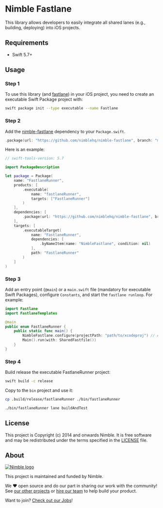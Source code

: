 # Nimble Fastlane

This library allows developers to easily integrate all shared lanes (e.g., building, deploying) into iOS projects.

## Requirements

- Swift 5.7+

## Usage

### Step 1

To use this library (and [fastlane][fastlane]) in your iOS project, you need to create an executable Swift Package project with:

```bash
swift package init --type executable --name Fastlane
```

### Step 2

Add the [nimble-fastlane][nimble-fastlane] dependency to your `Package.swift`.

```swift
.package(url: "https://github.com/nimblehq/nimble-fastlane", branch: "main")
```

Here is an example:

```swift
// swift-tools-version: 5.7

import PackageDescription

let package = Package(
    name: "FastlaneRunner",
    products: [
        .executable(
            name: "fastlaneRunner",
            targets: ["FastlaneRunner"]
        )
    ],
    dependencies: [
        .package(url: "https://github.com/nimblehq/nimble-fastlane", branch: "main")
    ],
    targets: [
        .executableTarget(
            name: "FastlaneRunner",
            dependencies: [
                .byNameItem(name: "NimbleFastlane", condition: nil)
            ],
            path: "FastlaneRunner"
        )
    ]
)
```

### Step 3

Add an entry point (`@main`) or a `main.swift` file (mandatory for executable Swift Packages), configure `Constants`, and start the `fastlane runloop`. For example:

```swift
import Fastlane
import FastlaneTemplates

@main
public enum FastlaneRunner {
    public static func main() {
        NimbleFastlane.configure(projectPath: "path/to/xcodeproj") // And with more constants
        Main().run(with: SharedFastfile())
    }
}
```

### Step 4

Build release the executable FastlaneRunner project:

```bash
swift build -c release
```

Copy to the `bin` project and use it:

```bash
cp .build/release/fastlaneRunner ./bin/fastlaneRunner

./bin/fastlaneRunner lane buildAndTest
```

## License

This project is Copyright (c) 2014 and onwards Nimble. It is free software and may be redistributed under the terms specified in the [LICENSE] file.

[LICENSE]: /LICENSE

## About
<a href="https://nimblehq.co/">
  <picture>
    <source media="(prefers-color-scheme: dark)" srcset="https://assets.nimblehq.co/logo/dark/logo-dark-text-160.png">
    <img alt="Nimble logo" src="https://assets.nimblehq.co/logo/light/logo-light-text-160.png">
  </picture>
</a>

This project is maintained and funded by Nimble.

We ❤️ open source and do our part in sharing our work with the community!
See [our other projects][community] or [hire our team][hire] to help build your product.

Want to join? [Check out our Jobs][jobs]!

[community]: https://github.com/nimblehq
[hire]: https://nimblehq.co/
[jobs]: https://jobs.nimblehq.co/
[fastlane]: https://github.com/fastlane/fastlane
[nimble-fastlane]: https://github.com/nimblehq/nimble-fastlane
